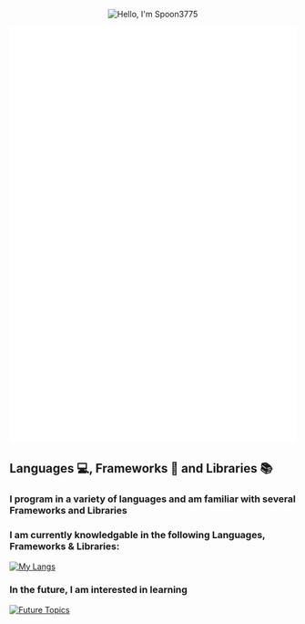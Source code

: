<p align="center">
  <img src="https://capsule-render.vercel.app/api?type=waving&color=gradient&height=200&text=Hello,%20I'm%20Spoon3775&fontSize=60&fontColor=FFFFFF&fontAlign=50&fontAlignY=50" alt="Hello, I'm Spoon3775"/>
</p>

<p align="center">
  <img src="github-metrics.svg" alt="Metrics" width="800">
</p>

## Languages 💻, Frameworks 📝 and Libraries 📚
### I program in a variety of languages and am familiar with several Frameworks and Libraries
### I am currently knowledgable in the following Languages, Frameworks & Libraries:
[![My Langs](https://skillicons.dev/icons?i=cs,cpp,js,postgres,py,html,css,lua,react)](https://skillicons.dev)
### In the future, I am interested in learning
[![Future Topics](https://skillicons.dev/icons?i=go,c,nextjs,php)](https://skillicons.dev)
